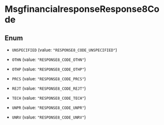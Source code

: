 

# MsgfinancialresponseResponse8Code

## Enum


* `UNSPECIFIED` (value: `"RESPONSE8_CODE_UNSPECIFIED"`)

* `OTHN` (value: `"RESPONSE8_CODE_OTHN"`)

* `OTHP` (value: `"RESPONSE8_CODE_OTHP"`)

* `PRCS` (value: `"RESPONSE8_CODE_PRCS"`)

* `REJT` (value: `"RESPONSE8_CODE_REJT"`)

* `TECH` (value: `"RESPONSE8_CODE_TECH"`)

* `UNPR` (value: `"RESPONSE8_CODE_UNPR"`)

* `UNRV` (value: `"RESPONSE8_CODE_UNRV"`)



